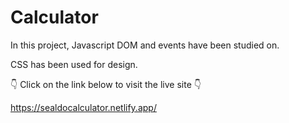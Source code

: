 # Calculator

In this project, Javascript DOM and events have been studied on.

CSS has been used for design.

👇 Click on the link below to visit the live site 👇

https://sealdocalculator.netlify.app/